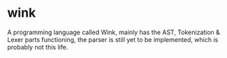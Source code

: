 # wink

A programming language called Wink, mainly has the AST, Tokenization & Lexer parts functioning, the parser is still yet to be implemented, which is probably not this life.
